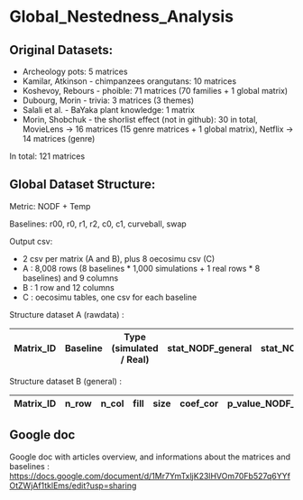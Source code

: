 # Global_Nestedness_Analysis

## Original Datasets:

- Archeology pots: 5 matrices
- Kamilar, Atkinson - chimpanzees orangutans: 10 matrices
- Koshevoy, Rebours - phoible: 71 matrices (70 families + 1 global matrix)
- Dubourg, Morin - trivia: 3 matrices (3 themes)
- Salali et al. - BaYaka plant knowledge: 1 matrix
- Morin, Shobchuk - the shorlist effect (not in github): 30 in total, MovieLens -> 16 matrices (15 genre matrices + 1 global matrix), Netflix -> 14 matrices (genre)

In total: 121 matrices

## Global Dataset Structure:

Metric: NODF + Temp

Baselines: r00, r0, r1, r2, c0, c1, curveball, swap

Output csv: 
- 2 csv per matrix (A and B), plus 8 oecosimu csv (C)
- A : 8,008 rows (8 baselines * 1,000 simulations + 1 real rows * 8 baselines) and 9 columns
- B : 1 row and 12 columns
- C : oecosimu tables, one csv for each baseline

Structure dataset A (rawdata) :

| Matrix_ID | Baseline | Type (simulated / Real) | stat_NODF_general | stat_NODF_col | stat_NODF_row | stat_Temp |
|-----------|----------|-------------------------|-------------------|---------------|---------------|-----------|

Structure dataset B (general) :

| Matrix_ID | n_row | n_col | fill | size | coef_cor | p_value_NODF_[baseline]*8 | p_value_Temp_[baseline]*8 | stat_NODF_general | stat_NODF_col | stat_NODF_row | stat_Temp |
|-----------|-------|-------|------|------|----------|---------------------------|---------------------------|-------------------|---------------|--------------|-----------|


## Google doc 

Google doc with articles overview, and informations about the matrices and baselines : https://docs.google.com/document/d/1Mr7YmTxljK23lHVOm70Fb527q6YYfOtZWjAf1tklEms/edit?usp=sharing
